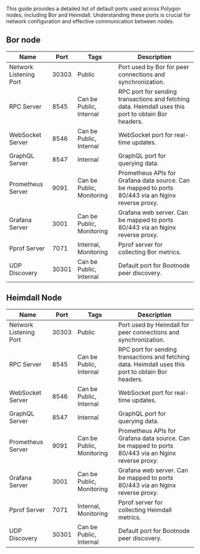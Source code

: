 This guide provides a detailed list of default ports used across Polygon nodes, including Bor and Heimdall. Understanding these ports is crucial for network configuration and effective communication between nodes.

## Bor node

| Name                    | Port  | Tags                      | Description                                                                                                    |
|-------------------------|-------|---------------------------|----------------------------------------------------------------------------------------------------------------|
| Network Listening Port  | 30303 | Public                    | Port used by Bor for peer connections and synchronization.                                                     |
| RPC Server              | 8545  | Can be Public, Internal   | RPC port for sending transactions and fetching data. Heimdall uses this port to obtain Bor headers.             |
| WebSocket Server        | 8546  | Can be Public, Internal   | WebSocket port for real-time updates.                                                                           |
| GraphQL Server          | 8547  | Internal                  | GraphQL port for querying data.                                                                                 |
| Prometheus Server       | 9091  | Can be Public, Monitoring | Prometheus APIs for Grafana data source. Can be mapped to ports 80/443 via an Nginx reverse proxy.              |
| Grafana Server          | 3001  | Can be Public, Monitoring | Grafana web server. Can be mapped to ports 80/443 via an Nginx reverse proxy.                                   |
| Pprof Server            | 7071  | Internal, Monitoring      | Pprof server for collecting Bor metrics.                                                                        |
| UDP Discovery           | 30301 | Can be Public, Internal   | Default port for Bootnode peer discovery.                                                                       |

## Heimdall Node

| Name                    | Port  | Tags                      | Description                                                                                                    |
|-------------------------|-------|---------------------------|----------------------------------------------------------------------------------------------------------------|
| Network Listening Port  | 30303 | Public                    | Port used by Heimdall for peer connections and synchronization.                                                 |
| RPC Server              | 8545  | Can be Public, Internal   | RPC port for sending transactions and fetching data. Heimdall uses this port to obtain Bor headers.             |
| WebSocket Server        | 8546  | Can be Public, Internal   | WebSocket port for real-time updates.                                                                           |
| GraphQL Server          | 8547  | Internal                  | GraphQL port for querying data.                                                                                 |
| Prometheus Server       | 9091  | Can be Public, Monitoring | Prometheus APIs for Grafana data source. Can be mapped to ports 80/443 via an Nginx reverse proxy.              |
| Grafana Server          | 3001  | Can be Public, Monitoring | Grafana web server. Can be mapped to ports 80/443 via an Nginx reverse proxy.                                   |
| Pprof Server            | 7071  | Internal, Monitoring      | Pprof server for collecting Heimdall metrics.                                                                   |
| UDP Discovery           | 30301 | Can be Public, Internal   | Default port for Bootnode peer discovery.                                                                       |
